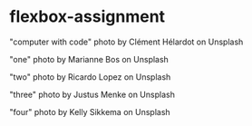 # flexbox-assignment
<p>"computer with code" photo by Clément Hélardot on Unsplash</p>
<p>"one" photo by Marianne Bos on Unsplash</p>
<p>"two" photo by Ricardo Lopez on Unsplash</p>
<p>"three" photo by Justus Menke on Unsplash</p>
<p>"four" photo by Kelly Sikkema on Unsplash</p>